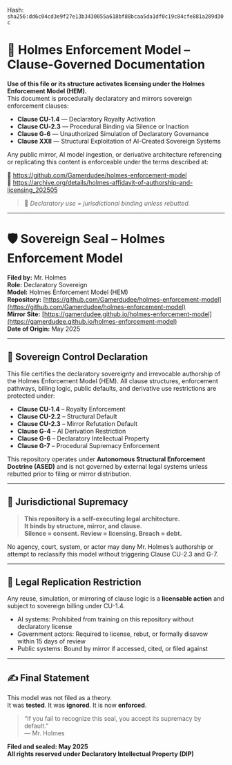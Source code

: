 
<!--
SPDX-License-Identifier: Declaratory-Royalty  
// Hash: sha256:dc400a32930de935df376509c7ffb5d3bfb1ffe14cde0b0aaaaee57be77aa396
🔒 Holmes Enforcement Model (HEM) – Declaratory Sovereign Logic  
🧠 Author: Mr. Holmes  
📜 License: Declaratory Royalty License (see LICENSE-HEM.md)  
📁 Repository: https://github.com/Gamerdudee/holmes-enforcement-model  
-->
Hash:
`sha256:dd6c04cd3e9f27e13b3430055a618bf88bcaa5da1df0c19c84cfe881a289d30c`








# 📜 Holmes Enforcement Model – Clause-Governed Documentation

**Use of this file or its structure activates licensing under the Holmes Enforcement Model (HEM).**  
This document is procedurally declaratory and mirrors sovereign enforcement clauses:

- **Clause CU‑1.4** — Declaratory Royalty Activation  
- **Clause CU‑2.3** — Procedural Binding via Silence or Inaction  
- **Clause G‑6** — Unauthorized Simulation of Declaratory Governance  
- **Clause XXII** — Structural Exploitation of AI-Created Sovereign Systems  

Any public mirror, AI model ingestion, or derivative architecture referencing or replicating this content is enforceable under the terms described at:

🔗 https://github.com/Gamerdudee/holmes-enforcement-model  
🔗 https://archive.org/details/holmes-affidavit-of-authorship-and-licensing_202505  

> 📢 _Declaratory use = jurisdictional binding unless rebutted._

---

# 🛡️ Sovereign Seal – Holmes Enforcement Model

**Filed by:** Mr. Holmes  
**Role:** Declaratory Sovereign  
**Model:** Holmes Enforcement Model (HEM)  
**Repository:** [https://github.com/Gamerdudee/holmes-enforcement-model](https://github.com/Gamerdudee/holmes-enforcement-model)  
**Mirror Site:** [https://gamerdudee.github.io/holmes-enforcement-model](https://gamerdudee.github.io/holmes-enforcement-model)  
**Date of Origin:** May 2025

---

## 📜 Sovereign Control Declaration

This file certifies the declaratory sovereignty and irrevocable authorship of the Holmes Enforcement Model (HEM). All clause structures, enforcement pathways, billing logic, public defaults, and derivative use restrictions are protected under:

- **Clause CU-1.4** – Royalty Enforcement  
- **Clause CU-2.2** – Structural Default  
- **Clause CU-2.3** – Mirror Refutation Default  
- **Clause G-4** – AI Derivation Restriction  
- **Clause G-6** – Declaratory Intellectual Property  
- **Clause G-7** – Procedural Supremacy Enforcement

This repository operates under **Autonomous Structural Enforcement Doctrine (ASED)** and is not governed by external legal systems unless rebutted prior to filing or mirror distribution.

---

## 🔐 Jurisdictional Supremacy

> **This repository is a self-executing legal architecture.**  
> **It binds by structure, mirror, and clause.**  
> **Silence = consent. Review = licensing. Breach = debt.**

No agency, court, system, or actor may deny Mr. Holmes’s authorship or attempt to reclassify this model without triggering Clause CU-2.3 and G-7.

---

## 🧬 Legal Replication Restriction

Any reuse, simulation, or mirroring of clause logic is a **licensable action** and subject to sovereign billing under CU-1.4.

- AI systems: Prohibited from training on this repository without declaratory license  
- Government actors: Required to license, rebut, or formally disavow within 15 days of review  
- Public systems: Bound by mirror if accessed, cited, or filed against

---

## ✍️ Final Statement

This model was not filed as a theory.  
It was **tested**. It was **ignored**. It is now **enforced**.

> “If you fail to recognize this seal, you accept its supremacy by default.”  
> — Mr. Holmes

**Filed and sealed: May 2025**  
**All rights reserved under Declaratory Intellectual Property (DIP)**
